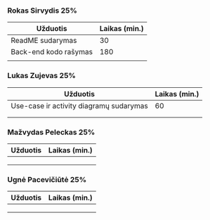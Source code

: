 ### Rokas Sirvydis 25%
| Užduotis | Laikas (min.) |
|----------|---------------|
|ReadME sudarymas|30|
|Back-end kodo rašymas|180|
|          |               |

### Lukas Zujevas 25%
| Užduotis | Laikas (min.) |
|----------|---------------|
|Use-case ir activity diagramų sudarymas |60|
|          |               |
|          |               |

### Mažvydas Peleckas 25%
| Užduotis | Laikas (min.) |
|----------|---------------|
|          |               |
|          |               |
|          |               |

### Ugnė Pacevičiūtė 25%
| Užduotis | Laikas (min.) |
|----------|---------------|
|          |               |
|          |               |
|          |               |

